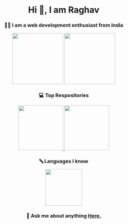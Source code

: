 <h1 align = 'center'>Hi 👋, I am Raghav</h1>
<h3 align = 'center'>🧑‍💻 I am a web development enthusiast from India</h3>

<div align = 'center'>
<img src ="https://github-readme-stats.vercel.app/api?username=raghavsrvt&show_icons=true&theme=tokyonight&hide_border=true" height = "167px">
<img src = "https://github-readme-stats.vercel.app/api/top-langs/?username=raghavsrvt&layout=compact&theme=tokyonight&hide_border=true" height = "167px">
</div>

<div align = 'center'>
<h3>💻️ Top Respositories</h3>
<a href='https://github.com/raghavsrvt/students_lounge' target="_blank"> 
<img src = "https://github-readme-stats.vercel.app/api/pin/?username=raghavsrvt&repo=students_lounge&theme=tokyonight&hide_border=true" height = "147px">
</a>
<a href='https://raghavsrvt.github.io/Recordify/' target="_blank">
  <img src = "https://github-readme-stats.vercel.app/api/pin/?username=raghavsrvt&repo=MathZ&theme=tokyonight&hide_border=true" height = "147px">
</a>
</div>

<div align = 'center'>
<h3>🔤 Languages I know</h3>

<img src = 'https://user-images.githubusercontent.com/110370170/185788236-706de0f0-8802-45bf-bbdc-1a822d8e9058.png' height = '120px'>

</div>

<h3 align = 'center'>💬 Ask me about anything <a href = 'https://raghavsrvt.github.io/#contact'>Here.<a></h3>
